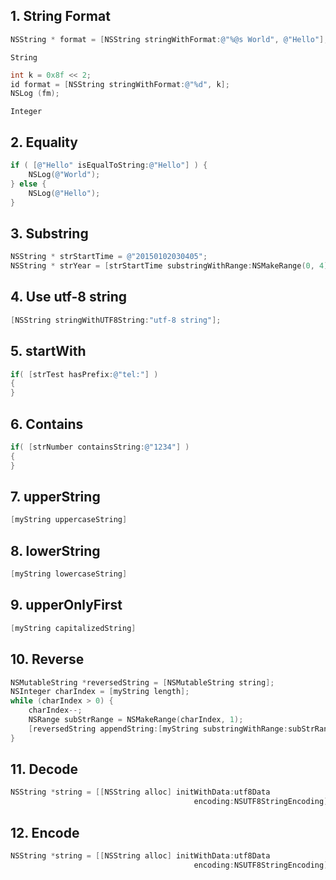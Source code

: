 ## 1. String Format

```objective-c
NSString * format = [NSString stringWithFormat:@"%@s World", @"Hello"];
```

`String`

```objective-c
int k = 0x8f << 2;
id format = [NSString stringWithFormat:@"%d", k];
NSLog (fm);
```

`Integer`

## 2. Equality

```objective-c
if ( [@"Hello" isEqualToString:@"Hello"] ) {
    NSLog(@"World");
} else {
    NSLog(@"Hello");
}
```

## 3. Substring

```objective-c
NSString * strStartTime = @"20150102030405";
NSString * strYear = [strStartTime substringWithRange:NSMakeRange(0, 4)];
```

## 4. Use utf-8 string

```objective-c
[NSString stringWithUTF8String:"utf-8 string"];
```

## 5. startWith

```objective-c
if( [strTest hasPrefix:@"tel:"] )
{
} 
```

## 6. Contains

```objective-c
if( [strNumber containsString:@"1234"] )
{
}
```

## 7. upperString

```objective-c
[myString uppercaseString]
```

## 8. lowerString

```objective-c
[myString lowercaseString]
```

## 9. upperOnlyFirst

```objective-c
[myString capitalizedString]
```

## 10. Reverse

```objective-c
NSMutableString *reversedString = [NSMutableString string];
NSInteger charIndex = [myString length];
while (charIndex > 0) {
    charIndex--;
    NSRange subStrRange = NSMakeRange(charIndex, 1);
    [reversedString appendString:[myString substringWithRange:subStrRange]];
}
```

## 11. Decode

```objective-c
NSString *string = [[NSString alloc] initWithData:utf8Data
                                         encoding:NSUTF8StringEncoding];
```

## 12. Encode

```objective-c
NSString *string = [[NSString alloc] initWithData:utf8Data
                                         encoding:NSUTF8StringEncoding];
```

